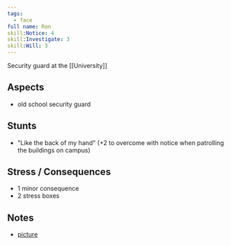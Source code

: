 ```yaml
---
tags:
  - face
full name: Ron
skill:Notice: 4
skill:Investigate: 3
skill:Will: 3
---
```

Security guard at the [[University]]
## Aspects
- old school security guard
## Stunts
- "Like the back of my hand" (+2 to overcome with notice when patrolling the buildings on campus)
## Stress / Consequences
- 1 minor consequence
- 2 stress boxes

## Notes
- [picture](https://cdn.retrojunk.com/article-images/0bb_fc41493eef.jpg)